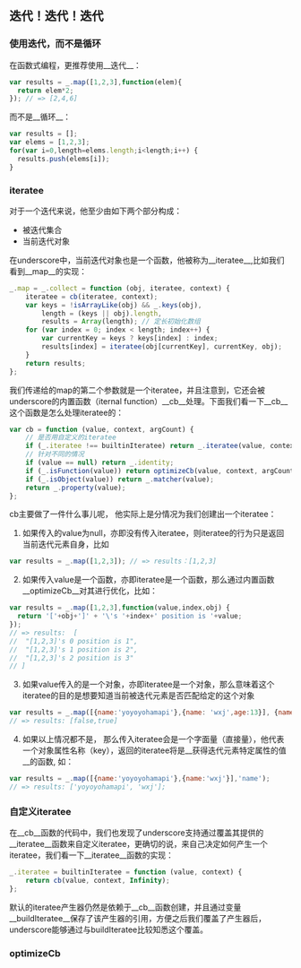 ## 迭代！迭代！迭代
### 使用迭代，而不是循环
在函数式编程，更推荐使用__迭代__：

```js
var results = _.map([1,2,3],function(elem){
  return elem*2;
}); // => [2,4,6]
```

而不是__循环__：

```js
var results = [];
var elems = [1,2,3];
for(var i=0,length=elems.length;i<length;i++) {
  results.push(elems[i]);
}
```

### iteratee

对于一个迭代来说，他至少由如下两个部分构成：

- 被迭代集合
- 当前迭代对象

在underscore中，当前迭代对象也是一个函数，他被称为__iteratee__,比如我们看到__map__的实现：

```js
_.map = _.collect = function (obj, iteratee, context) {
    iteratee = cb(iteratee, context);
    var keys = !isArrayLike(obj) && _.keys(obj),
        length = (keys || obj).length,
        results = Array(length); // 定长初始化数组
    for (var index = 0; index < length; index++) {
        var currentKey = keys ? keys[index] : index;
        results[index] = iteratee(obj[currentKey], currentKey, obj);
    }
    return results;
};

```

我们传递给的map的第二个参数就是一个iteratee，并且注意到，它还会被underscore的内置函数（iternal function）__cb__处理。下面我们看一下__cb__这个函数是怎么处理iteratee的：

```js
var cb = function (value, context, argCount) {
    // 是否用自定义的iteratee
    if (_.iteratee !== builtinIteratee) return _.iteratee(value, context);
    // 针对不同的情况
    if (value == null) return _.identity;
    if (_.isFunction(value)) return optimizeCb(value, context, argCount);
    if (_.isObject(value)) return _.matcher(value);
    return _.property(value);
};
```

cb主要做了一件什么事儿呢， 他实际上是分情况为我们创建出一个iteratee：

1. 如果传入的value为null，亦即没有传入iteratee，则iteratee的行为只是返回当前迭代元素自身，比如
```js
var results = _.map([1,2,3]); // => results：[1,2,3]
```

2. 如果传入value是一个函数，亦即iteratee是一个函数，那么通过内置函数__optimizeCb__对其进行优化，比如：
```js
var results = _.map([1,2,3],function(value,index,obj) {
  return '['+obj+']' + '\'s '+index+' position is '+value;
});
// => results:  [
//  "[1,2,3]'s 0 position is 1", 
//  "[1,2,3]'s 1 position is 2", 
//  "[1,2,3]'s 2 position is 3"
// ]
```

3. 如果value传入的是一个对象，亦即iteratee是一个对象，那么意味着这个iteratee的目的是想要知道当前被迭代元素是否匹配给定的这个对象
```js
var results = _.map([{name:'yoyoyohamapi'},{name: 'wxj',age:13}], {name: 'wxj'});
// => results: [false,true]
```

4. 如果以上情况都不是， 那么传入iteratee会是一个字面量（直接量），他代表一个对象属性名称（key），返回的iteratee将是__获得迭代元素特定属性的值__的函数, 如：
```js
var results = _.map([{name:'yoyoyohamapi'},{name:'wxj'}],'name');
// => results: ['yoyoyohamapi', 'wxj'];
```

### 自定义iteratee
在__cb__函数的代码中，我们也发现了underscore支持通过覆盖其提供的__iteratee__函数来自定义iteratee，更确切的说，来自己决定如何产生一个iteratee，我们看一下__iteratee__函数的实现：

```js
_.iteratee = builtinIteratee = function (value, context) {
    return cb(value, context, Infinity);
};
```

默认的iteratee产生器仍然是依赖于__cb__函数创建，并且通过变量__buildIteratee__保存了该产生器的引用，方便之后我们覆盖了产生器后，underscore能够通过与buildIteratee比较知悉这个覆盖。


### optimizeCb